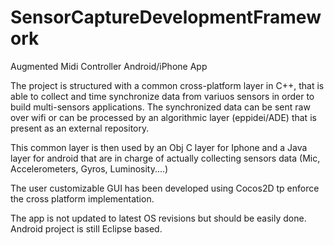 # SensorCaptureDevelopmentFramework
Augmented Midi Controller Android/iPhone App

The project is structured with a common cross-platform layer in C++, that is able to collect and time synchronize
data from variuos sensors in order to build multi-sensors applications.
The synchronized data can be sent raw over wifi or can be processed by an algorithmic layer (eppidei/ADE) that is present as an external
repository. 

This common layer is then used by an Obj C layer for Iphone and a Java layer for android that are in charge of actually collecting sensors data
(Mic, Accelerometers, Gyros, Luminosity....)

The user customizable GUI has been developed using Cocos2D tp enforce the cross platform implementation.

The app is not updated to latest OS revisions but should be easily done.
Android project is still Eclipse based.



